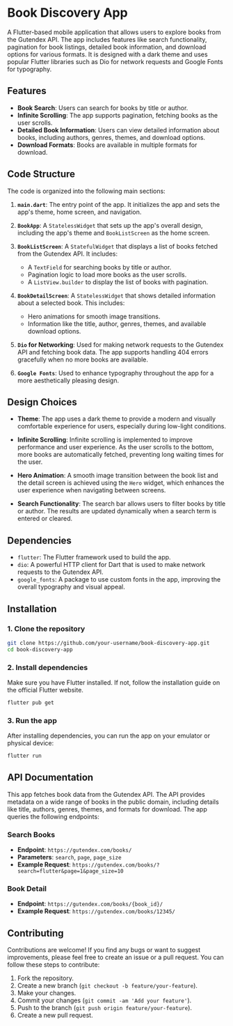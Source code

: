 # Book Discovery App

A Flutter-based mobile application that allows users to explore books from the Gutendex API. The app includes features like search functionality, pagination for book listings, detailed book information, and download options for various formats. It is designed with a dark theme and uses popular Flutter libraries such as Dio for network requests and Google Fonts for typography.

## Features

- **Book Search**: Users can search for books by title or author.
- **Infinite Scrolling**: The app supports pagination, fetching books as the user scrolls.
- **Detailed Book Information**: Users can view detailed information about books, including authors, genres, themes, and download options.
- **Download Formats**: Books are available in multiple formats for download.

## Code Structure

The code is organized into the following main sections:

1. **`main.dart`**: The entry point of the app. It initializes the app and sets the app's theme, home screen, and navigation.

2. **`BookApp`**: A `StatelessWidget` that sets up the app's overall design, including the app's theme and `BookListScreen` as the home screen.

3. **`BookListScreen`**: A `StatefulWidget` that displays a list of books fetched from the Gutendex API. It includes:
    - A `TextField` for searching books by title or author.
    - Pagination logic to load more books as the user scrolls.
    - A `ListView.builder` to display the list of books with pagination.

4. **`BookDetailScreen`**: A `StatelessWidget` that shows detailed information about a selected book. This includes:
    - Hero animations for smooth image transitions.
    - Information like the title, author, genres, themes, and available download options.

5. **`Dio` for Networking**: Used for making network requests to the Gutendex API and fetching book data. The app supports handling 404 errors gracefully when no more books are available.

6. **`Google Fonts`**: Used to enhance typography throughout the app for a more aesthetically pleasing design.

## Design Choices

- **Theme**: The app uses a dark theme to provide a modern and visually comfortable experience for users, especially during low-light conditions.

- **Infinite Scrolling**: Infinite scrolling is implemented to improve performance and user experience. As the user scrolls to the bottom, more books are automatically fetched, preventing long waiting times for the user.

- **Hero Animation**: A smooth image transition between the book list and the detail screen is achieved using the `Hero` widget, which enhances the user experience when navigating between screens.

- **Search Functionality**: The search bar allows users to filter books by title or author. The results are updated dynamically when a search term is entered or cleared.

## Dependencies

- `flutter`: The Flutter framework used to build the app.
- `dio`: A powerful HTTP client for Dart that is used to make network requests to the Gutendex API.
- `google_fonts`: A package to use custom fonts in the app, improving the overall typography and visual appeal.

## Installation

### 1. Clone the repository

```bash
git clone https://github.com/your-username/book-discovery-app.git
cd book-discovery-app
```

### 2. Install dependencies
Make sure you have Flutter installed. If not, follow the installation guide on the official Flutter website.
```bash
flutter pub get
```

### 3. Run the app
After installing dependencies, you can run the app on your emulator or physical device:
```bash
flutter run
```

## API Documentation

This app fetches book data from the Gutendex API. The API provides metadata on a wide range of books in the public domain, including details like title, authors, genres, themes, and formats for download. The app queries the following endpoints:

### Search Books
- **Endpoint**: `https://gutendex.com/books/`
- **Parameters**: `search`, `page`, `page_size`
- **Example Request**: `https://gutendex.com/books/?search=flutter&page=1&page_size=10`

### Book Detail
- **Endpoint**: `https://gutendex.com/books/{book_id}/`
- **Example Request**: `https://gutendex.com/books/12345/`

## Contributing

Contributions are welcome! If you find any bugs or want to suggest improvements, please feel free to create an issue or a pull request. You can follow these steps to contribute:

1. Fork the repository.
2. Create a new branch (`git checkout -b feature/your-feature`).
3. Make your changes.
4. Commit your changes (`git commit -am 'Add your feature'`).
5. Push to the branch (`git push origin feature/your-feature`).
6. Create a new pull request.